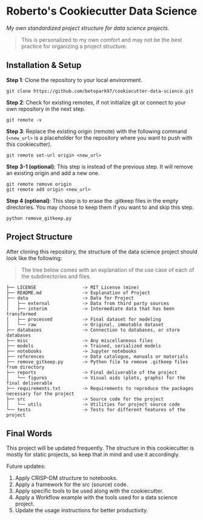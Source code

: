 # Roberto's Cookiecutter Data Science

*My own standardized project structure for data science projects.*

> This is personalized to my own comfort and may not be the best practice for organizing a project structure.

## Installation & Setup
**Step 1**: Clone the repository to your local environment.
``` {bash}
git clone https://github.com/betopark97/cookiecutter-data-science.git
```
**Step 2**: Check for existing remotes, if not initialize git or connect to your own repository in the next step.
``` {bash}
git remote -v
```
**Step 3**: Replace the existing origin (remote) with the following command (`<new_url>` is a placeholder for the repository where you want to push with this cookiecutter).
``` {bash}
git remote set-url origin <new_url>
```
**Step 3-1 (optional)**: This step is instead of the previous step. It will remove an existing origin and add a new one.
``` {bash}
git remote remove origin
git remote add origin <new_url>
```
**Step 4 (optional)**: This step is to erase the .gitkeep files in the empty directories. You may choose to keep them if you want to and skip this step.
``` {bash}
python remove_gitkeep.py
```

## Project Structure
After cloning this repository, the structure of the data science project should look like the following:  

> The tree below comes with an explanation of the use case of each of the subdirectories and files.

``` {bash}
├── LICENSE                 -> MIT License (mine)
├── README.md               -> Explanation of Project
├── data                    -> Data for Project
│   ├── external            -> Data from third party sources
│   ├── interim             -> Intermediate data that has been transformed
│   ├── processed           -> Final dataset for modeling
│   └── raw                 -> Original, immutable dataset
├── databases               -> Connection to databases, or store databases
├── misc                    -> Any miscellaneous files
├── models                  -> Trained, serialized models
├── notebooks               -> Jupyter notebooks
├── references              -> Data catalogue, manuals or materials
├── remove_gitkeep.py       -> Python file to remove .gitkeep files from directory
├── reports                 -> Final deliverable of the project
│   └── figures             -> Visual aids (plots, graphs) for the final deliverable
├── requirements.txt        -> Requirements to reproduce the packages necessary for the project
├── src                     -> Source code for the project
│   └── utils               -> Utilities for project source code
└── tests                   -> Tests for different features of the project
```

## Final Words
This project will be updated frequently. The structure in this cookiecutter 
is mostly for static projects, so keep that in mind and use it accordingly.

Future updates:
1. Apply CRISP-DM structure to notebooks.
2. Apply a framework for the src (source) code.
3. Apply specific tools to be used along with the cookiecutter.
4. Apply a Workflow example with the tools used for a data science project.
5. Update the usage instructions for better productivity.
